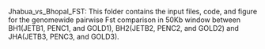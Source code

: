 Jhabua_vs_Bhopal_FST: This folder contains the input files, code, and figure for the genomewide pairwise Fst comparison in 50Kb window between BH1(JETB1, PENC1, and GOLD1), BH2(JETB2, PENC2, and GOLD2) and JHA(JETB3, PENC3, and GOLD3).
